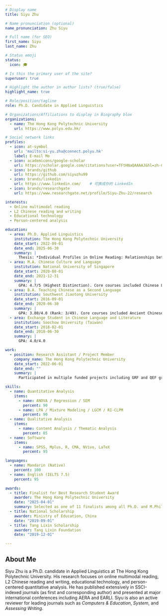 ```yaml
---
# Display name
title: Siyu Zhu

# Name pronunciation (optional)
name_pronunciation: Zhu Siyu

# Full name (for SEO)
first_name: Siyu
last_name: Zhu

# Status emoji
status:
  icon: 🎓

# Is this the primary user of the site?
superuser: true

# Highlight the author in author lists? (true/false)
highlight_name: true

# Role/position/tagline
role: Ph.D. Candidate in Applied Linguistics

# Organizations/Affiliations to display in Biography blox
organizations:
  - name: The Hong Kong Polytechnic University
    url: https://www.polyu.edu.hk/

# Social network links
profiles:
  - icon: at-symbol
    url: 'mailto:si-yu.zhu@connect.polyu.hk'
    label: E-mail Me
  - icon: academicons/google-scholar
    url: https://scholar.google.com/citations?user=TFtHNaQAAAAJ&hl=zh-CN  # 可换成你的实际 Scholar 链接
  - icon: brands/github
    url: https://github.com/siyuzhu99
  - icon: brands/linkedin
    url: https://www.linkedin.com/    # 可换成你的 LinkedIn
  - icon: brands/researchgate
    url: https://www.researchgate.net/profile/Siyu-Zhu-22/research

interests:
  - Online multimodal reading
  - L2 Chinese reading and writing
  - Educational technology
  - Person-centered analysis

education:
  - area: Ph.D. Applied Linguistics
    institution: The Hong Kong Polytechnic University
    date_start: 2022-09-01
    date_end: 2025-06-30
    summary: |
      Thesis: *Individual Profiles in Online Reading: Relationships between Default Psychological Stance, Strategies, and Performance* [Excellent]. GPA: 3.82/4.3
  - area: M.A. Chinese Culture and Language
    institution: National University of Singapore
    date_start: 2020-08-01
    date_end: 2021-12-31
    summary: |
      GPA: 4.7/5 (Highest Distinction). Core courses included Chinese Linguistics, Pragmatics and Politeness, Comparative Grammar between English and Chinese, Contemporary Research in Chinese Language.
  - area: B.A. Teaching Chinese as a Second Language
    institution: Southwest Jiaotong University
    date_start: 2016-09-01
    date_end: 2020-06-30
    summary: |
      GPA: 3.80/4.0 (Rank: 3/49). Core courses included Ancient Chinese, Modern Chinese Language, Traditional Chinese Linguistics, Education Theory.
  - area: Exchange Student in Chinese Language and Literature
    institution: Soochow University (Taiwan)
    date_start: 2018-02-01
    date_end: 2018-06-30
    summary: |
      GPA: 4.0/4.0

work:
  - position: Research Assistant / Project Member
    company_name: The Hong Kong Polytechnic University
    date_start: 2022-06-01
    date_end: ""
    summary: |
      Participated in multiple funded projects including GRF and QEF grants, focusing on online reading, integrated writing, and L2 Chinese learning. Responsibilities included research design, instrument development, sampling management, data analysis, and project reporting.

skills:
  - name: Quantitative Analysis
    items:
      - name: ANOVA / Regression / SEM
        percent: 90
      - name: LPA / Mixture Modeling / LGCM / RI-CLPM
        percent: 90
  - name: Qualitative Analysis
    items:
      - name: Content Analysis / Thematic Analysis
        percent: 85
  - name: Software
    items:
      - name: SPSS, Mplus, R, CMA, NVivo, LaTeX
        percent: 95

languages:
  - name: Mandarin (Native)
    percent: 100
  - name: English (IELTS 7.5)
    percent: 95

awards:
  - title: Finalist for Best Research Student Award
    awarder: The Hong Kong Polytechnic University
    date: "2025-04-01"
    summary: Selected as one of 11 finalists among all Ph.D. and M.Phil. students.
  - title: National Scholarship
    awarder: Ministry of Education, China
    date: "2019-09-01"
  - title: Tang Lixin Scholarship
    awarder: Tang Lixin Foundation
    date: "2019-12-01"

---
```


## About Me

Siyu Zhu is a Ph.D. candidate in Applied Linguistics at The Hong Kong Polytechnic University. His research focuses on online multimodal reading, L2 Chinese reading and writing, educational technology, and person-centered quantitative analysis. He has published extensively in SSCI-indexed journals (as first and corresponding author) and presented at major international conferences including AERA and EARLI. Siyu is also an active reviewer for leading journals such as *Computers & Education*, *System*, and *Assessing Writing*.
